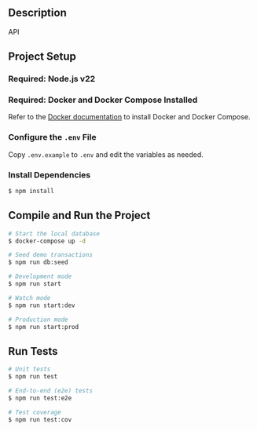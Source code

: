 ## Description

API

## Project Setup

### Required: Node.js v22

### Required: Docker and Docker Compose Installed

Refer to the [Docker documentation](https://docs.docker.com/get-started/get-docker/) to install Docker and Docker Compose.

### Configure the `.env` File

Copy `.env.example` to `.env` and edit the variables as needed.

### Install Dependencies

```bash
$ npm install
```

## Compile and Run the Project

```bash
# Start the local database
$ docker-compose up -d

# Seed demo transactions
$ npm run db:seed

# Development mode
$ npm run start

# Watch mode
$ npm run start:dev

# Production mode
$ npm run start:prod
```

## Run Tests

```bash
# Unit tests
$ npm run test

# End-to-end (e2e) tests
$ npm run test:e2e

# Test coverage
$ npm run test:cov
```
